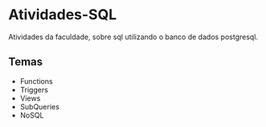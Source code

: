 # Atividades-SQL

Atividades da faculdade, sobre sql utilizando o banco de dados postgresql.

## Temas
* Functions
* Triggers
* Views
* SubQueries
* NoSQL
